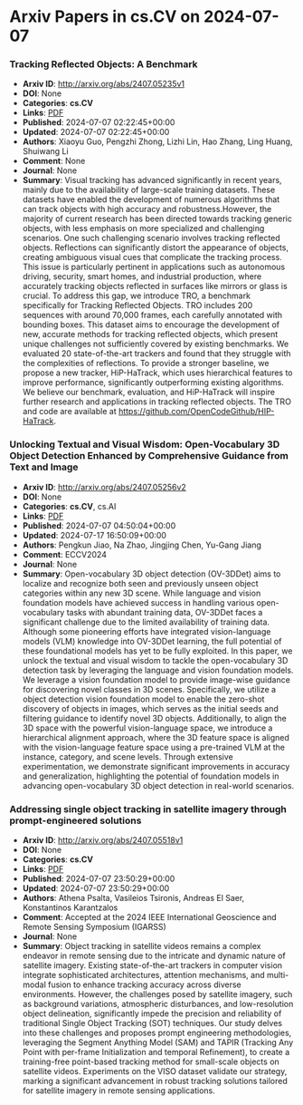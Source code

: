 # Arxiv Papers in cs.CV on 2024-07-07
### Tracking Reflected Objects: A Benchmark
- **Arxiv ID**: http://arxiv.org/abs/2407.05235v1
- **DOI**: None
- **Categories**: **cs.CV**
- **Links**: [PDF](http://arxiv.org/pdf/2407.05235v1)
- **Published**: 2024-07-07 02:22:45+00:00
- **Updated**: 2024-07-07 02:22:45+00:00
- **Authors**: Xiaoyu Guo, Pengzhi Zhong, Lizhi Lin, Hao Zhang, Ling Huang, Shuiwang Li
- **Comment**: None
- **Journal**: None
- **Summary**: Visual tracking has advanced significantly in recent years, mainly due to the availability of large-scale training datasets. These datasets have enabled the development of numerous algorithms that can track objects with high accuracy and robustness.However, the majority of current research has been directed towards tracking generic objects, with less emphasis on more specialized and challenging scenarios. One such challenging scenario involves tracking reflected objects. Reflections can significantly distort the appearance of objects, creating ambiguous visual cues that complicate the tracking process. This issue is particularly pertinent in applications such as autonomous driving, security, smart homes, and industrial production, where accurately tracking objects reflected in surfaces like mirrors or glass is crucial. To address this gap, we introduce TRO, a benchmark specifically for Tracking Reflected Objects. TRO includes 200 sequences with around 70,000 frames, each carefully annotated with bounding boxes. This dataset aims to encourage the development of new, accurate methods for tracking reflected objects, which present unique challenges not sufficiently covered by existing benchmarks. We evaluated 20 state-of-the-art trackers and found that they struggle with the complexities of reflections. To provide a stronger baseline, we propose a new tracker, HiP-HaTrack, which uses hierarchical features to improve performance, significantly outperforming existing algorithms. We believe our benchmark, evaluation, and HiP-HaTrack will inspire further research and applications in tracking reflected objects. The TRO and code are available at https://github.com/OpenCodeGithub/HIP-HaTrack.



### Unlocking Textual and Visual Wisdom: Open-Vocabulary 3D Object Detection Enhanced by Comprehensive Guidance from Text and Image
- **Arxiv ID**: http://arxiv.org/abs/2407.05256v2
- **DOI**: None
- **Categories**: **cs.CV**, cs.AI
- **Links**: [PDF](http://arxiv.org/pdf/2407.05256v2)
- **Published**: 2024-07-07 04:50:04+00:00
- **Updated**: 2024-07-17 16:50:09+00:00
- **Authors**: Pengkun Jiao, Na Zhao, Jingjing Chen, Yu-Gang Jiang
- **Comment**: ECCV2024
- **Journal**: None
- **Summary**: Open-vocabulary 3D object detection (OV-3DDet) aims to localize and recognize both seen and previously unseen object categories within any new 3D scene. While language and vision foundation models have achieved success in handling various open-vocabulary tasks with abundant training data, OV-3DDet faces a significant challenge due to the limited availability of training data. Although some pioneering efforts have integrated vision-language models (VLM) knowledge into OV-3DDet learning, the full potential of these foundational models has yet to be fully exploited. In this paper, we unlock the textual and visual wisdom to tackle the open-vocabulary 3D detection task by leveraging the language and vision foundation models. We leverage a vision foundation model to provide image-wise guidance for discovering novel classes in 3D scenes. Specifically, we utilize a object detection vision foundation model to enable the zero-shot discovery of objects in images, which serves as the initial seeds and filtering guidance to identify novel 3D objects. Additionally, to align the 3D space with the powerful vision-language space, we introduce a hierarchical alignment approach, where the 3D feature space is aligned with the vision-language feature space using a pre-trained VLM at the instance, category, and scene levels. Through extensive experimentation, we demonstrate significant improvements in accuracy and generalization, highlighting the potential of foundation models in advancing open-vocabulary 3D object detection in real-world scenarios.



### Addressing single object tracking in satellite imagery through prompt-engineered solutions
- **Arxiv ID**: http://arxiv.org/abs/2407.05518v1
- **DOI**: None
- **Categories**: **cs.CV**
- **Links**: [PDF](http://arxiv.org/pdf/2407.05518v1)
- **Published**: 2024-07-07 23:50:29+00:00
- **Updated**: 2024-07-07 23:50:29+00:00
- **Authors**: Athena Psalta, Vasileios Tsironis, Andreas El Saer, Konstantinos Karantzalos
- **Comment**: Accepted at the 2024 IEEE International Geoscience and Remote Sensing
  Symposium (IGARSS)
- **Journal**: None
- **Summary**: Object tracking in satellite videos remains a complex endeavor in remote sensing due to the intricate and dynamic nature of satellite imagery. Existing state-of-the-art trackers in computer vision integrate sophisticated architectures, attention mechanisms, and multi-modal fusion to enhance tracking accuracy across diverse environments. However, the challenges posed by satellite imagery, such as background variations, atmospheric disturbances, and low-resolution object delineation, significantly impede the precision and reliability of traditional Single Object Tracking (SOT) techniques. Our study delves into these challenges and proposes prompt engineering methodologies, leveraging the Segment Anything Model (SAM) and TAPIR (Tracking Any Point with per-frame Initialization and temporal Refinement), to create a training-free point-based tracking method for small-scale objects on satellite videos. Experiments on the VISO dataset validate our strategy, marking a significant advancement in robust tracking solutions tailored for satellite imagery in remote sensing applications.




